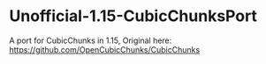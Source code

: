 # Unofficial-1.15-CubicChunksPort

A port for CubicChunks in 1.15, Original here:
https://github.com/OpenCubicChunks/CubicChunks

